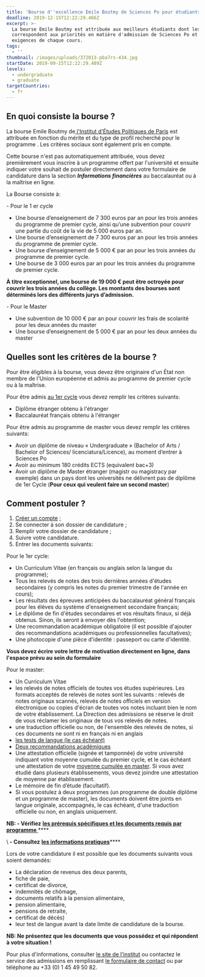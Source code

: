 ```yaml
---
title: 'Bourse d''excellence Emile Boutmy de Sciences Po pour étudiants internationaux '
deadline: 2019-12-15T12:22:29.466Z
excerpt: >-
  La bourse Emile Boutmy est attribuée aux meilleurs étudiants dont les profils
  correspondent aux priorités en matière d'admission de Sciences Po et aux
  exigences de chaque cours.
tags:
  - ''
thumbnail: /images/uploads/372013-pba7rs-434.jpg
startDate: 2019-09-15T12:22:29.489Z
levels:
  - undergraduate
  - graduate
targetCountries:
  - fr
---
```

## En quoi consiste la bourse ?

La bourse Emile Boutmy de[ l'Institut d'Études Politiques de Paris](https://www.sciencespo.fr/en) est attribuée en fonction du mérite et du type de profil recherché pour le programme . Les critères sociaux sont également pris en compte.

Cette bourse n'est pas automatiquement attribuée, vous devez premièrement vous inscrire à un programme offert par l'université et ensuite indiquer votre souhait de postuler directement dans votre formulaire de candidature dans la section _**Informations financières**_ au baccalauréat ou à la maîtrise en ligne.  

La Bourse consiste à:

\- Pour le 1 er cycle

* Une bourse d’enseignement de 7 300 euros par an pour les trois années du programme de premier cycle, ainsi qu’une subvention pour couvrir une partie du coût de la vie de 5 000 euros par an.
* Une bourse d’enseignement de 7 300 euros par an pour les trois années du programme de premier cycle.
* Une bourse d’enseignement de 5 000 € par an pour les trois années du programme de premier cycle.
* Une bourse de 3 000 euros par an pour les trois années du programme de premier cycle.

**À titre exceptionnel, une bourse de 19 000 € peut être octroyée pour couvrir les trois années du collège. Les montants des bourses sont déterminés lors des différents jurys d’admission.**

\- Pour le Master 

* Une subvention de 10 000 € par an pour couvrir les frais de scolarité pour les deux années du master
* Une bourse d’enseignement de 5 000 € par an pour les deux années du master

## Quelles sont les critères de la bourse ?

Pour être éligibles à la bourse, vous devez être originaire d'un État  non membre de l'Union européenne et admis au programme de premier cycle ou à la maîtrise.

Pour être admis [au 1er cycle](https://www.sciencespo.fr/admissions/fr/content/college-procedure-internationale-les-criteres-deligibilite.html) vous devez remplir les critères suivants:

* Diplôme étranger obtenu à l'étranger
* Baccalauréat français obtenu à l'étranger 

Pour être admis au programme de master vous devez remplir les critères suivants:

* Avoir un diplôme de niveau « Undergraduate » (Bachelor of Arts / Bachelor of Sciences/ licenciatura/Licence), au moment d’entrer à Sciences Po
* Avoir au minimum 180 crédits ECTS (equivalent bac+3)
* Avoir un diplôme de Master étranger (magistr ou magistracy par exemple) dans un pays dont les universités ne délivrent pas de diplôme de 1er Cycle (**Pour ceux qui veulent faire un second master**)

## Comment postuler ?

1. [Créer un compte](https://admission.sciencespo.fr/applicants/login?_ga=2.121803662.445751490.1573215378-947112867.1570534715) ;
2. Se connecter à son dossier de candidature ;
3. Remplir votre dossier de candidature ;
4. Suivre votre candidature.
5. Entrer les documents suivants:

Pour le 1er cycle:

* Un Curriculum Vitae (en français ou anglais selon la langue du programme); 
* Tous les relevés de notes des trois dernières années d'études secondaires (y compris les notes du premier trimestre de l'année en cours);
* Les résultats des épreuves anticipées du baccalauréat général français pour les élèves du système d'enseignement secondaire français;
* Le diplôme de fin d'études secondaires et vos résultats finaux, si déjà obtenus. Sinon, ils seront à envoyer dès l'obtention; 
* Une recommandation académique obligatoire (il est possible d'ajouter des recommandations académiques ou professionnelles facultatives);
* Une photocopie d'une pièce d'identité : passeport ou carte d'identité.

**Vous devez écrire votre lettre de motivation directement en ligne, dans l'espace prévu au sein du formulaire**

Pour le master:

* Un Curriculum Vitae
* les relevés de notes officiels de toutes vos études supérieures. Les formats acceptés de relevés de notes sont les suivants : relevés de notes originaux scannés, relevés de notes officiels en version électronique ou copies d'écran de toutes vos notes incluant bien le nom de votre établissement. La Direction des admissions se réserve le droit de vous réclamer les originaux de tous vos relevés de notes.
* une traduction officielle ou non, de l'ensemble des relevés de notes, si ces documents ne sont ni en français ni en anglais
* [les tests de langue (le cas échéant)](https://www.sciencespo.fr/admissions/fr/master-international-langue.html)
* [Deux recommandations académiques
  ](https://www.sciencespo.fr/admissions/fr/master-france-recommendations.html)
* Une attestation officielle (signée et tamponnée) de votre université indiquant votre moyenne cumulée du premier cycle, et le cas échéant une attestation de votre [moyenne cumulée en master](https://www.sciencespo.fr/admissions/fr/master-moyenne.html). Si vous avez étudié dans plusieurs établissements, vous devez joindre une attestation de moyenne par établissement.
* Le mémoire de fin d’étude (facultatif).
* Si vous postulez à deux programmes (un programme de double diplôme et un programme de master), les documents doivent être joints en langue originale, accompagnés, le cas échéant, d'une traduction officielle ou non, en anglais uniquement.

**NB: - Vérifiez** [**les prérequis spécifiques et les documents requis par programme**
](file:///C:/Users/lues093786/Downloads/Admission%20%C3%A0%20Sciences%20Po%20en%20master%20ou%20en%20double%20dipl%C3%B4me%20-%20R%C3%A9capitulatif%20(1).pdf)\*\*\*\*

\    **\- Consultez** [**les informations pratiques**](https://www.sciencespo.fr/com/sciencespo-guide-candidat-fr.pdf)\*\*\*\*

Lors de votre candidature il est possible que les documents suivants vous soient demandés:

* La déclaration de revenus des deux parents, 
* fiche de paie, 
* certificat de divorce, 
* indemnités de chômage, 
* documents relatifs à la pension alimentaire, 
* pension alimentaire,
* pensions de retraite, 
* certificat de décès)
* leur test de langue avant la date limite de candidature de la bourse.

**NB: Ne présentez que les documents que vous possédez et qui répondent à votre situation !**

Pour plus d'informations, consulter [le site de l'institut](https://www.sciencespo.fr/students/fr/financer/bourses-aides-financieres/boutmy.html) ou contactez le service des admissions en remplissant [le formulaire de contact](https://forms.sciencespo.fr/contact-admissions?_ga=2.206730646.445751490.1573215378-947112867.1570534715) ou par téléphone au +33 (0) 1 45 49 50 82.
